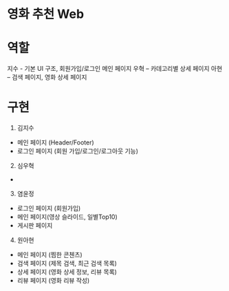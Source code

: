 # 영화 추천 Web

# 역할

지수 - 기본 UI 구조, 회원가입/로그인 메인 페이지
우혁 – 카데고리별 상세 페이지
아현 – 검색 페이지, 영화 상세 페이지
# 구현
1. 김지수
  - 메인 페이지 (Header/Footer)
  - 로그인 페이지 (회원 가입/로그인/로그아웃 기능)
2. 심우혁
  - 
3. 염윤정
  - 로그인 페이지 (회원가입)
  - 메인 페이지(영상 슬라이드, 일별Top10)
  - 게시판 페이지

4. 원아현
  - 메인 페이지 (찜한 콘첸츠)
  - 검색 페이지 (제목 검색, 최근 검색 목록)
  - 상세 페이지 (영화 상세 정보, 리뷰 목록)
  - 리뷰 페이지 (영화 리뷰 작성)